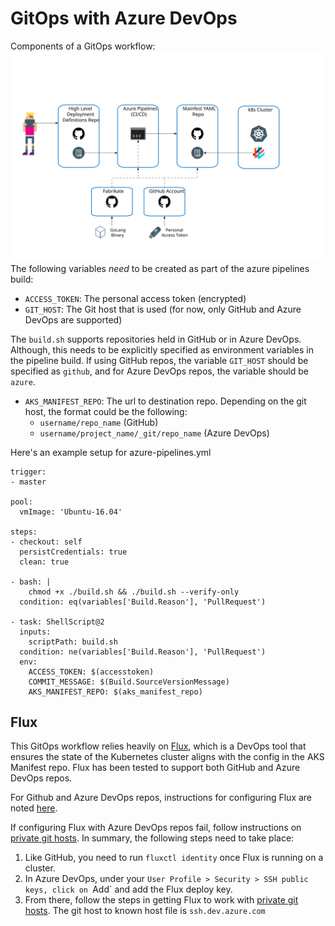 # GitOps with Azure DevOps
Components of a GitOps workflow:
<img src="PAT.svg?sanitize=true">
The following variables *need* to be created as part of the azure pipelines build:

- `ACCESS_TOKEN`: The personal access token (encrypted)
- `GIT_HOST`: The Git host that is used (for now, only GitHub and Azure DevOps are supported)

The `build.sh` supports repositories held in GitHub or in Azure DevOps. Although, this needs to be explicitly specified as environment variables in the pipeline build. If using GitHub repos, the variable `GIT_HOST` should be specified as `github`, and for Azure DevOps repos, the variable should be `azure`.

- `AKS_MANIFEST_REPO`: The url to destination repo. Depending on the git host, the format could be the following:
  - `username/repo_name` (GitHub)
  - `username/project_name/_git/repo_name` (Azure DevOps)

Here's an example setup for azure-pipelines.yml

```
trigger:
- master

pool:
  vmImage: 'Ubuntu-16.04'

steps:
- checkout: self
  persistCredentials: true
  clean: true

- bash: |
    chmod +x ./build.sh && ./build.sh --verify-only
  condition: eq(variables['Build.Reason'], 'PullRequest')

- task: ShellScript@2
  inputs:
    scriptPath: build.sh
  condition: ne(variables['Build.Reason'], 'PullRequest')
  env:
    ACCESS_TOKEN: $(accesstoken)
    COMMIT_MESSAGE: $(Build.SourceVersionMessage)
    AKS_MANIFEST_REPO: $(aks_manifest_repo)
```
## Flux

This GitOps workflow relies heavily on [Flux](https://github.com/weaveworks/flux), which is a DevOps tool that ensures the state of the Kubernetes cluster aligns with the config in the AKS Manifest repo. Flux has been tested to support both GitHub and Azure DevOps repos.

For Github and Azure DevOps repos, instructions for configuring Flux are noted [here](https://github.com/weaveworks/flux/blob/master/site/get-started.md#get-started-with-flux).

If configuring Flux with Azure DevOps repos fail, follow instructions on [private git hosts](https://github.com/weaveworks/flux/blob/master/site/standalone-setup.md#using-a-private-git-host). In summary, the following steps need to take place:

1. Like GitHub, you need to run `fluxctl identity` once Flux is running on a cluster.
2. In Azure DevOps, under your `User Profile > Security > SSH public keys, click on `Add` and add the Flux deploy key.
3. From there, follow the steps in getting Flux to work with [private git hosts](https://github.com/weaveworks/flux/blob/master/site/standalone-setup.md#using-a-private-git-host). The git host to known host file is `ssh.dev.azure.com`

